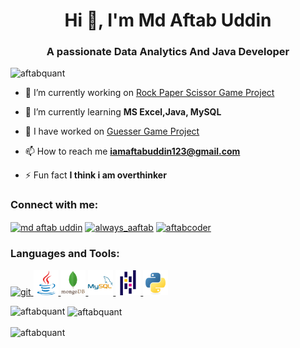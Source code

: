 <h1 align="center">Hi 👋, I'm Md Aftab Uddin</h1>
<h3 align="center">A passionate Data Analytics And Java Developer</h3>

<p align="left"> <img src="https://komarev.com/ghpvc/?username=aftabquant&label=Profile%20views&color=0e75b6&style=flat" alt="aftabquant" /> </p>

- 🔭 I’m currently working on [Rock Paper Scissor Game Project](https://github.com/AftabQuant/InternPE-Internship-Project.git)

- 🌱 I’m currently learning **MS Excel,Java, MySQL**

- 🔭 I have worked on [Guesser Game Project](https://github.com/AftabQuant/InternPE-Internship-Project.git)

- 📫 How to reach me **iamaftabuddin123@gmail.com**

- ⚡ Fun fact **I think i am overthinker**

<h3 align="left">Connect with me:</h3>
<p align="left">
<a href="https://linkedin.com/in/md aftab uddin" target="blank"><img align="center" src="https://raw.githubusercontent.com/rahuldkjain/github-profile-readme-generator/master/src/images/icons/Social/linked-in-alt.svg" alt="md aftab uddin" height="30" width="40" /></a>
<a href="https://instagram.com/always_aaftab" target="blank"><img align="center" src="https://raw.githubusercontent.com/rahuldkjain/github-profile-readme-generator/master/src/images/icons/Social/instagram.svg" alt="always_aaftab" height="30" width="40" /></a>
<a href="https://www.leetcode.com/aftabcoder" target="blank"><img align="center" src="https://raw.githubusercontent.com/rahuldkjain/github-profile-readme-generator/master/src/images/icons/Social/leet-code.svg" alt="aftabcoder" height="30" width="40" /></a>
</p>

<h3 align="left">Languages and Tools:</h3>
<p align="left"> <a href="https://git-scm.com/" target="_blank" rel="noreferrer"> <img src="https://www.vectorlogo.zone/logos/git-scm/git-scm-icon.svg" alt="git" width="40" height="40"/> </a> <a href="https://www.java.com" target="_blank" rel="noreferrer"> <img src="https://raw.githubusercontent.com/devicons/devicon/master/icons/java/java-original.svg" alt="java" width="40" height="40"/> </a> <a href="https://www.mongodb.com/" target="_blank" rel="noreferrer"> <img src="https://raw.githubusercontent.com/devicons/devicon/master/icons/mongodb/mongodb-original-wordmark.svg" alt="mongodb" width="40" height="40"/> </a> <a href="https://www.mysql.com/" target="_blank" rel="noreferrer"> <img src="https://raw.githubusercontent.com/devicons/devicon/master/icons/mysql/mysql-original-wordmark.svg" alt="mysql" width="40" height="40"/> </a> <a href="https://pandas.pydata.org/" target="_blank" rel="noreferrer"> <img src="https://raw.githubusercontent.com/devicons/devicon/2ae2a900d2f041da66e950e4d48052658d850630/icons/pandas/pandas-original.svg" alt="pandas" width="40" height="40"/> </a> <a href="https://www.python.org" target="_blank" rel="noreferrer"> <img src="https://raw.githubusercontent.com/devicons/devicon/master/icons/python/python-original.svg" alt="python" width="40" height="40"/> </a> </p>

<p><img align="left" src="https://github-readme-stats.vercel.app/api/top-langs?username=aftabquant&show_icons=true&locale=en&layout=compact" alt="aftabquant" /></p>

<p>&nbsp;<img align="center" src="https://github-readme-stats.vercel.app/api?username=aftabquant&show_icons=true&locale=en" alt="aftabquant" /></p>

<p><img align="center" src="https://github-readme-streak-stats.herokuapp.com/?user=aftabquant&" alt="aftabquant" /></p>

